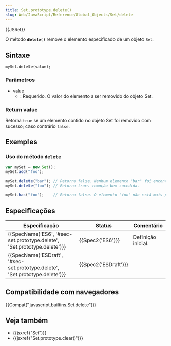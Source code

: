 ```yaml
---
title: Set.prototype.delete()
slug: Web/JavaScript/Reference/Global_Objects/Set/delete
---
```


{{JSRef}}

O método **`delete()`** remove o elemento especificado de um objeto `Set`.

## Sintaxe

```
mySet.delete(value);
```

### Parâmetros

- value
  - : Requerido. O valor do elemento a ser removido do objeto Set.

### Return value

Retorna `true` se um elemento contido no objeto Set foi removido com sucesso; caso contrário `false`.

## Exemples

### Uso do método `delete`

```js
var mySet = new Set();
mySet.add("foo");

mySet.delete("bar"); // Retorna false. Nenhum elemento "bar" foi encontrado para deletar.
mySet.delete("foo"); // Retorna true. remoção bem sucedida.

mySet.has("foo");    // Retorna false. O elemento "foo" não está mais presente.
```

## Especificações

| Especificação                                                                                        | Status                       | Comentário         |
| ---------------------------------------------------------------------------------------------------- | ---------------------------- | ------------------ |
| {{SpecName('ES6', '#sec-set.prototype.delete', 'Set.prototype.delete')}}     | {{Spec2('ES6')}}         | Definição inicial. |
| {{SpecName('ESDraft', '#sec-set.prototype.delete', 'Set.prototype.delete')}} | {{Spec2('ESDraft')}} |                    |

## Compatibilidade com navegadores

{{Compat("javascript.builtins.Set.delete")}}

## Veja também

- {{jsxref("Set")}}
- {{jsxref("Set.prototype.clear()")}}
